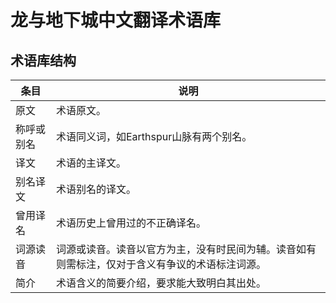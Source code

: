 # 龙与地下城中文翻译术语库
## 术语库结构
| 条目   | 说明                        |
|------|---------------------------|
| 原文   | 术语原文。                     |
| 称呼或别名  | 术语同义词，如Earthspur山脉有两个别名。  |
| 译文   | 术语的主译文。                   |
| 别名译文 | 术语别名的译文。                   |
| 曾用译名 | 术语历史上曾用过的不正确译名。           |
| 词源读音 | 词源或读音。读音以官方为主，没有时民间为辅。读音如有则需标注，仅对于含义有争议的术语标注词源。  |
| 简介   | 术语含义的简要介绍，要求能大致明白其出处。 |



